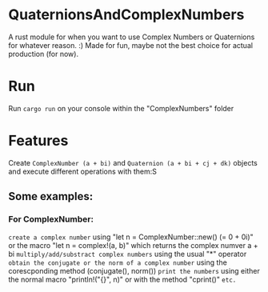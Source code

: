 # QuaternionsAndComplexNumbers
A rust module for when you want to use Complex Numbers or Quaternions for whatever reason. :)
Made for fun, maybe not the best choice for actual production (for now).

# Run
Run ``cargo run`` on your console within the "ComplexNumbers" folder

# Features
Create ``ComplexNumber (a + bi)`` and ``Quaternion (a + bi + cj + dk)`` objects and execute different operations with them:S
## Some examples:
### For ComplexNumber:
  ``create a complex number`` using "let n = ComplexNumber::new() (= 0 + 0i)" or the macro "let n = complex!(a, b)" which returns the complex numver a + bi 
  ``multiply/add/substract complex numbers`` using the usual "*" operator
  ``obtain the conjugate or the norm of a complex number`` using the corescponding method (conjugate(), norm())
  ``print the numbers`` using either the normal macro "println!("{}", n)" or with the method "cprint()"
  ``etc.``
